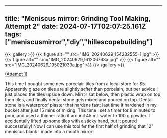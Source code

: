 
---
title: "Meniscus mirror: Grinding Tool Making, Attempt 2"
date: 2024-07-17T02:07:25.161Z
tags: ["meniscusmirror","diy","hillescopebuilding"]
---
{{< gallery >}}
{{< figure alt="" src="IMG_20240629_154232555-1.jpg" >}}
{{< figure alt="" src="IMG_20240629_161206768a.jpg" >}}
{{< figure alt="" src="IMG_20240629_195021039a.jpg" >}}
{{< /gallery >}}

[(Attempt 1)](http://localhost:1313/meniscus12/6731913-meniscus-mirror-mak/)

This time I bought some new porcelain tiles from a local store for $5. Apparently glaze on tiles are slightly softer than porcelain, but per advice I just placed the tiles upside down. Mirror sat below, then plastic wrap on top, then tiles, and finally dental stone gets mixed and poured on top. Dental stone is a waterproof plaster that hardens fast; last time it hardened in my bucket after just 15 mins of mixing. This time I set a timer for 8 minutes to pour, and used a thinner ratio if around 45 mL water to 100 g powder. I accidentally lifted up some tiles with a sticky hand, but it poured successfully! Now I can use this tool for the first half of grinding that 12" meniscus blank I made into a mooth mirror!



